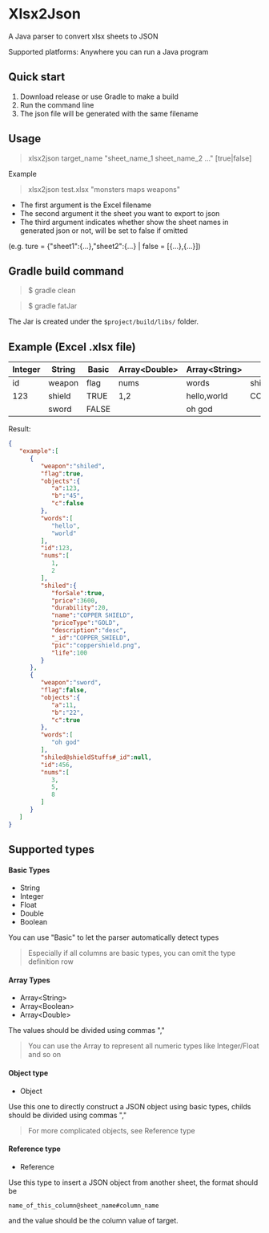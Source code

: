 # Xlsx2Json
A Java parser to convert xlsx sheets to JSON

Supported platforms: Anywhere you can run a Java program

## Quick start
1. Download release or use Gradle to make a build 
2. Run the command line
3. The json file will be generated with the same filename

## Usage

> xlsx2json target_name "sheet_name_1 sheet_name_2 ..." [true|false]

Example

> xlsx2json test.xlsx "monsters maps weapons"

* The first argument is the Excel filename
* The second argument it the sheet you want to export to json
* The third argument indicates whether show the sheet names in generated json or not, will be set to false if omitted

(e.g. ture = {"sheet1":{...},"sheet2":{...} | false = [{...},{...}])

## Gradle build command
> $ gradle clean

> $ gradle fatJar

The Jar is created under the ```$project/build/libs/``` folder.

## Example (Excel .xlsx file)
| Integer | String | Basic  | Array\<Double\> | Array\<String\>   | Reference   | Object      |
| ----   | --------| ------ | ---------------- | ---------- | ---------- | ------------ |
| id     | weapon  | flag   | nums  | words  | shiled@shieldStuffs#_id   | objects      |
| 123    | shield  | TRUE   | 1,2   | hello,world   | COPPER_SHIELD | a:123,b:"45",c:false   |
|      | sword   | FALSE  |   | oh god    |   | a:11;b:"22",c:true    |

Result:

```json
{
   "example":[
      {
         "weapon":"shiled",
         "flag":true,
         "objects":{
            "a":123,
            "b":"45",
            "c":false
         },
         "words":[
            "hello",
            "world"
         ],
         "id":123,
         "nums":[
            1,
            2
         ],
         "shiled":{
            "forSale":true,
            "price":3600,
            "durability":20,
            "name":"COPPER SHIELD",
            "priceType":"GOLD",
            "description":"desc",
            "_id":"COPPER_SHIELD",
            "pic":"coppershield.png",
            "life":100
         }
      },
      {
         "weapon":"sword",
         "flag":false,
         "objects":{
            "a":11,
            "b":"22",
            "c":true
         },
         "words":[
            "oh god"
         ],
         "shiled@shieldStuffs#_id":null,
         "id":456,
         "nums":[
            3,
            5,
            8
         ]
      }
   ]
}
```

## Supported types
#### Basic Types
* String
* Integer
* Float
* Double
* Boolean

You can use "Basic" to let the parser automatically detect types

> Especially if all columns are basic types, you can omit the type definition row

#### Array Types
* Array\<String\>
* Array\<Boolean\>
* Array\<Double\>

The values should be divided using commas ","

> You can use the Array<Double> to represent all numeric types like Integer/Float and so on

#### Object type
* Object

Use this one to directly construct a JSON object using basic types, childs should be divided using commas ","

> For more complicated objects, see Reference type

#### Reference type
* Reference

Use this type to insert a JSON object from another sheet, the format should be

``` name_of_this_column@sheet_name#column_name ```

and the value should be the column value of target.

